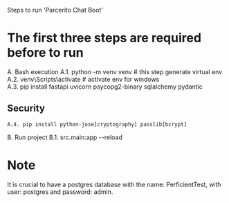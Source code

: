 Steps to run 'Parcerito Chat Boot' 

# The first three steps are required before to run


A. Bash execution
    A.1. python -m venv venv  # this step generate virtual env \
    A.2. venv\Scripts\activate # activate env for windows \
    A.3. pip install fastapi uvicorn psycopg2-binary sqlalchemy pydantic 
## Security
    A.4. pip install python-jose[cryptography] passlib[bcrypt]

B. Run project
    B.1. src.main:app --reload


# Note
It is crucial to have a postgres database with the name: PerficientTest, with user: postgres and password: admin.


